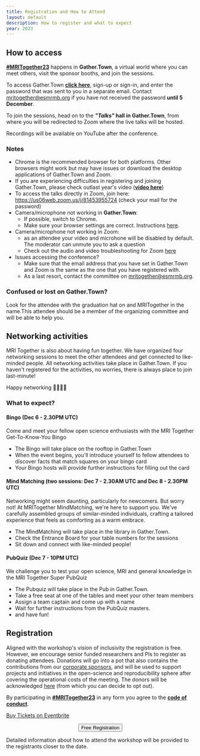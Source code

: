 ```yaml
---
title: Registration and How to Attend
layout: default
description: How to register and what to expect
year: 2023
--- 
```

## How to access

[**#MRITogether23**](https://twitter.com/hashtag/MRITogether23) happens in **Gather.Town**, a virtual world where you can meet others, visit the sponsor booths, and join the sessions. 

To access Gather.Town **[click here](https://app.gather.town/app/z5fPWx3bfvQIRTF0/mritogether23)**, sign-up or sign-in, and enter the password that was sent to you in a separate email. 
Contact [mritogether@esmrmb.org](mailto:mritogether@esmrmb.org) if you have not received the password **until 5 December**.

To join the sessions, head on to the ***"Talks"* hall in Gather.Town**, from where you will be redirected to Zoom where the live talks will be hosted.

Recordings will be available on YouTube after the conference.

### Notes
* Chrome is the recommended browser for both platforms. Other browsers might work but may have issues or download the desktop applications of Gather.Town and Zoom.
* If you are experiencing difficulties in registering and joining Gather.Town, please check outlast year's video (**[video here](//youtu.be/oK-CFrn4Pjc)**)
* To access the talks directly in Zoom, join here: https://us06web.zoom.us/j/81453955724 (check your mail for the password)
* Camera/microphone not working in **Gather.Town**:
  * If possible, switch to Chrome. 
  * Make sure your browser settings are correct. Instructions [here](https://support.gather.town/help/browser-system-settings).
* Camera/microphone not working in Zoom: 
  * as an attendee your video and microhone will be disabled by default. The moderator can unmute you to ask a question
  * Check out the audio and video troubleshooting for Zoom [here](https://support.zoom.com/hc/en/category?id=kb_category&kb_category=31293e9a8720391089a37408dabb35b8)
* Issues accessing the conference?
  * Make sure that the email address that you have set in Gather.Town and Zoom is the same as the one that you have registered with. 
  * As a last resort, contact the committee on [mritogether@esmrmb.org](mailto:mritogether@esmrmb.org).

### Confused or lost on Gather.Town?
Look for the attendee with the graduation hat on and MRITogether in the name.This attendee should be a member of the organizing committee and will be able to help you.

<a id="matching_details"></a>
## Networking activities
MRI Together is also about having fun together.
We have organized four networking sessions to meet the other attendees and get connected to like-minded people.
All networking activities take place in Gather.Town. 
If you haven't registered for the activities, no worries, there is always place to join last-minute!

Happy networking 🫱🏿‍🫲🏽 

### What to expect?
#### Bingo (Dec 6 - 2.30PM UTC)
Come and meet your fellow open science enthusiasts with the MRI Together Get-To-Know-You Bingo
* The Bingo will take place on the rooftop in Gather.Town
* When the event begins, you'll introduce yourself to fellow attendees to discover facts that match squares on your bingo card
* Your Bingo hosts will provide further instructions for filling out the card

#### Mind Matching (two sessions: Dec 7 - 2.30AM UTC and Dec 8 - 2.30PM UTC)
Networking might seem daunting, particularly for newcomers. But worry not! 
At MRITogether MindMatching, we're here to support you. 
We've carefully assembled groups of similar-minded individuals, crafting a tailored experience that feels as comforting as a warm embrace.
* The MindMatching will take place in the library in Gather.Town.
* Check the Entrance Board for your table numbers for the sessions
* Sit down and connect with like-minded people!

#### PubQuiz (Dec 7 - 10PM UTC)
We challenge you to test your open science, MRI and general knowledge in the MRI Together Super PubQuiz
* The Pubquiz will take place in the Pub in Gather.Town.
* Take a free seat at one of the tables and meet your other team members
* Assign a team captain and come up with a name
* Wait for further instructions from the PubQuiz masters. 
* and have fun!

## Registration

Aligned with the workshop's vision of inclusivity the registration is free. However, we encourage senior funded researchers and PIs to register as donating attendees. 
Donations will go into a pot that also contains the contributions from our [corporate sponsors](/23m/sponsors), and will be used to support projects and initiatives in the open-science and reproducibility sphere after covering the operational costs of the meeting. 
The donors will be acknowledged [here](/23m/sponsors) (from which you can decide to opt out).

By participating in [**#MRITogether23**](https://twitter.com/hashtag/MRITogether) in any form you agree to the [**code of conduct**](/CODE_OF_CONDUCT).

<!-- Noscript content for added SEO -->
<noscript><a href="https://www.eventbrite.co.uk/e/mri-together-2023-tickets-750597355897" rel="noopener noreferrer" target="_blank">Buy Tickets on Eventbrite</a></noscript>
<!-- You can customize this button any way you like -->

<div style="text-align: center; width; 100%">
<button id="eventbrite-widget-modal-trigger-750597355897" type="button" class="shadow_button">Free Registration</button>
</div>

Detailed information about how to attend the workshop will be provided to the registrants closer to the date.

<script src="https://www.eventbrite.com/static/widgets/eb_widgets.js"></script>

<script type="text/javascript">
    var exampleCallback = function() {
        console.log('Order complete!');
    };

    window.EBWidgets.createWidget({
        widgetType: 'checkout',
        eventId: '750597355897',
        modal: true,
        modalTriggerElementId: 'eventbrite-widget-modal-trigger-750597355897',
        onOrderComplete: exampleCallback
    });
</script>
